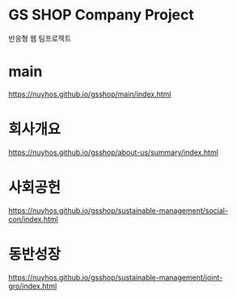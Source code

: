 # GS SHOP Company Project
반응형 웹 팀프로젝트

# main
https://nuyhos.github.io/gsshop/main/index.html

# 회사개요
https://nuyhos.github.io/gsshop/about-us/summary/index.html

# 사회공헌
https://nuyhos.github.io/gsshop/sustainable-management/social-con/index.html

# 동반성장
https://nuyhos.github.io/gsshop/sustainable-management/joint-gro/index.html
